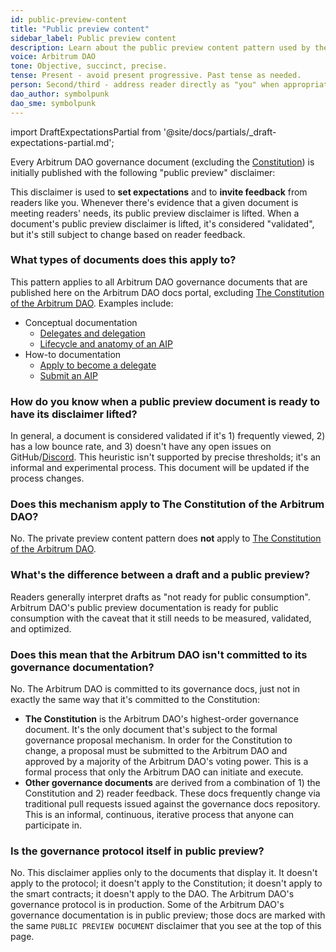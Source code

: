 ```yaml
---
id: public-preview-content
title: "Public preview content"
sidebar_label: Public preview content
description: Learn about the public preview content pattern used by the Arbitrum DAO.
voice: Arbitrum DAO
tone: Objective, succinct, precise.
tense: Present - avoid present progressive. Past tense as needed.
person: Second/third - address reader directly as "you" when appropriate, refer to the DAO as the DAO, not as "we".
dao_author: symbolpunk
dao_sme: symbolpunk
---
```


import DraftExpectationsPartial from '@site/docs/partials/_draft-expectations-partial.md'; 

Every Arbitrum DAO governance document (excluding the [Constitution](../dao-constitution)) is initially published with the following "public preview" disclaimer:

<DraftExpectationsPartial />

This disclaimer is used to **set expectations** and to **invite feedback** from readers like you. Whenever there's evidence that a given document is meeting readers' needs, its public preview disclaimer is lifted. When a document's public preview disclaimer is lifted, it's considered "validated", but it's still subject to change based on reader feedback.

### What types of documents does this apply to?

This pattern applies to all Arbitrum DAO governance documents that are published here on the Arbitrum DAO docs portal, excluding [The Constitution of the Arbitrum DAO](../dao-constitution.md). Examples include:

 - Conceptual documentation
   - [Delegates and delegation](./delegate-delegation.md)
   - [Lifecycle and anatomy of an AIP](./lifecycle-anatomy-aip-proposal.md)
 - How-to documentation
   - [Apply to become a delegate](../how-tos/apply-become-delegate.md)
   - [Submit an AIP](../how-tos/create-submit-dao-proposal.md)


### How do you know when a public preview document is ready to have its disclaimer lifted?

In general, a document is considered validated if it's 1) frequently viewed, 2) has a low bounce rate, and 3) doesn't have any open issues on GitHub/[Discord](https://discord.gg/arbitrum). This heuristic isn't supported by precise thresholds; it's an informal and experimental process. This document will be updated if the process changes.

### Does this mechanism apply to The Constitution of the Arbitrum DAO?

No. The private preview content pattern does **not** apply to [The Constitution of the Arbitrum DAO](../dao-constitution.md).

### What's the difference between a draft and a public preview?

Readers generally interpret drafts as "not ready for public consumption". Arbitrum DAO's public preview documentation is ready for public consumption with the caveat that it still needs to be measured, validated, and optimized.

### Does this mean that the Arbitrum DAO isn't committed to its governance documentation?

No. The Arbitrum DAO is committed to its governance docs, just not in exactly the same way that it's committed to the Constitution:

 - **The Constitution** is the Arbitrum DAO's highest-order governance document. It's the only document that's subject to the formal governance proposal mechanism. In order for the Constitution to change, a proposal must be submitted to the Arbitrum DAO and approved by a majority of the Arbitrum DAO's voting power. This is a formal process that only the Arbitrum DAO can initiate and execute.
 - **Other governance documents** are derived from a combination of 1) the Constitution and 2) reader feedback. These docs frequently change via traditional pull requests issued against the governance docs repository. This is an informal, continuous, iterative process that anyone can participate in.


### Is the governance protocol itself in public preview?

No. This disclaimer applies only to the documents that display it. It doesn't apply to the protocol; it doesn't apply to the Constitution; it doesn't apply to the smart contracts; it doesn't apply to the DAO. The Arbitrum DAO's governance protocol is in production. Some of the Arbitrum DAO's governance documentation is in public preview; those docs are marked with the same `PUBLIC PREVIEW DOCUMENT` disclaimer that you see at the top of this page.